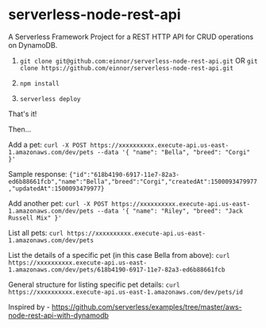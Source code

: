 # serverless-node-rest-api

A Serverless Framework Project for a REST HTTP API for CRUD operations on DynamoDB.

1. `git clone git@github.com:einnor/serverless-node-rest-api.git`
OR
`git clone https://github.com/einnor/serverless-node-rest-api.git`

2. `npm install`

3. `serverless deploy`

That's it!

Then...

Add a pet:
`curl -X POST https://xxxxxxxxxx.execute-api.us-east-1.amazonaws.com/dev/pets --data '{ "name": "Bella", "breed": "Corgi" }'`

Sample response:
`{"id":"618b4190-6917-11e7-82a3-ed6b88661fcb","name":"Bella","breed":"Corgi","createdAt":1500093479977,"updatedAt":1500093479977}`

Add another pet:
`curl -X POST https://xxxxxxxxxx.execute-api.us-east-1.amazonaws.com/dev/pets --data '{ "name": "Riley", "breed": "Jack Russell Mix" }'`

List all pets:
`curl https://xxxxxxxxxx.execute-api.us-east-1.amazonaws.com/dev/pets`

List the details of a specific pet (in this case Bella from above):
`curl https://xxxxxxxxxx.execute-api.us-east-1.amazonaws.com/dev/pets/618b4190-6917-11e7-82a3-ed6b88661fcb`

General structure for listing specific pet details:
`curl https://xxxxxxxxxx.execute-api.us-east-1.amazonaws.com/dev/pets/id`

Inspired by - https://github.com/serverless/examples/tree/master/aws-node-rest-api-with-dynamodb